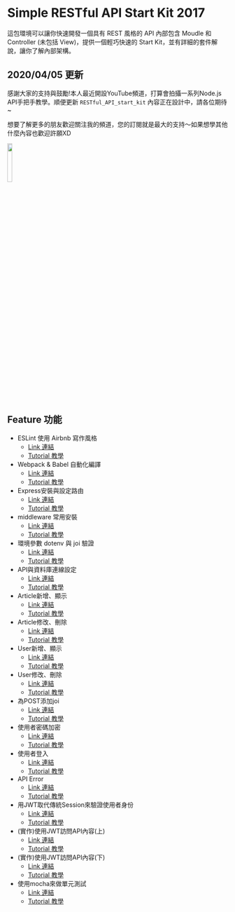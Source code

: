 # Simple RESTful API Start Kit 2017
這包環境可以讓你快速開發一個具有 REST 風格的 API 內部包含 Moudle 和 Controller (未包括 View)，提供一個輕巧快速的 Start Kit，並有詳細的套件解說，讓你了解內部架構。

## 2020/04/05 更新
感謝大家的支持與鼓勵!本人最近開設YouTube頻道，打算會拍攝一系列Node.js API手把手教學。順便更新 `RESTful_API_start_kit` 內容正在設計中，請各位期待~

想要了解更多的朋友歡迎關注我的頻道，您的訂閱就是最大的支持～如果想學其他什麼內容也歡迎許願XD

<a href="https://www.youtube.com/channel/UCSNPCGvMYEV-yIXAVt3FA5A" target="_blank">
    <img src="https://media0.giphy.com/media/KFnSuizdGVCtkVFOXM/source.gif" width="15%"></a>

## Feature 功能
- ESLint 使用 Airbnb 寫作風格
  - [Link 連結](https://github.com/andy6804tw/RESTful_API_start_kit/tree/Part1-ESLint)
  - [Tutorial 教學](/tutorials/Part1-ESLint.md)
- Webpack & Babel 自動化編譯
  - [Link 連結](https://github.com/andy6804tw/RESTful_API_start_kit/tree/Part2-Webpack%26Babel)
  - [Tutorial 教學](/tutorials/Part2-Webpack&Babel.md)
- Express安裝與設定路由
  - [Link 連結](https://github.com/andy6804tw/RESTful_API_start_kit/tree/Part3-Express)
  - [Tutorial 教學](/tutorials/Part3-Express.md)
- middleware 常用安裝
  - [Link 連結](https://github.com/andy6804tw/RESTful_API_start_kit/tree/Part4-middleware)
  - [Tutorial 教學](/tutorials/Part4-middleware.md)
- 環境參數 dotenv 與 joi 驗證
  - [Link 連結](https://github.com/andy6804tw/RESTful_API_start_kit/tree/Part5-joi-dotenv-config)
  - [Tutorial 教學](/tutorials/Part5-joi-dotenv-config.md)
- API與資料庫連線設定
  - [Link 連結](https://github.com/andy6804tw/RESTful_API_start_kit/tree/Part6-mysql-connect)
  - [Tutorial 教學](/tutorials/Part6-mysql-connect.md)
- Article新增、顯示
  - [Link 連結](https://github.com/andy6804tw/RESTful_API_start_kit/tree/Part7-Articles-api(1))
  - [Tutorial 教學](/tutorials/Part7-Articles-api(1).md)
- Article修改、刪除
  - [Link 連結](https://github.com/andy6804tw/RESTful_API_start_kit/tree/Part8-Articles-api(2))
  - [Tutorial 教學](/tutorials/Part8-Articles-api(2).md)
- User新增、顯示
  - [Link 連結](https://github.com/andy6804tw/RESTful_API_start_kit/tree/Part9-User-api(1))
  - [Tutorial 教學](/tutorials/Part9-User-api(1).md)
- User修改、刪除
  - [Link 連結](https://github.com/andy6804tw/RESTful_API_start_kit/tree/Part10-User-api(2))
  - [Tutorial 教學](/tutorials/Part10-User-api(2).md)
- 為POST添加joi
  - [Link 連結](https://github.com/andy6804tw/RESTful_API_start_kit/tree/Part11-post-joi)
  - [Tutorial 教學](/tutorials/Part11-post-joi.md)
- 使用者密碼加密
  - [Link 連結](https://github.com/andy6804tw/RESTful_API_start_kit/tree/Part12-User-bcrypt)
  - [Tutorial 教學](/tutorials/Part12-User-bcrypt.md)
- 使用者登入
  - [Link 連結](https://github.com/andy6804tw/RESTful_API_start_kit/tree/Part13-User-login)
  - [Tutorial 教學](/tutorials/Part13-User-login.md)
- API Error
  - [Link 連結](https://github.com/andy6804tw/RESTful_API_start_kit/tree/Part14-API-Error)
  - [Tutorial 教學](/tutorials/Part14-API-Error.md)
- 用JWT取代傳統Session來驗證使用者身份
  - [Link 連結](https://github.com/andy6804tw/RESTful_API_start_kit/tree/Part15-User-jsonwebtoken)
  - [Tutorial 教學](/tutorials/Part15-User-jsonwebtoken.md)
- (實作)使用JWT訪問API內容(上)
  - [Link 連結](https://github.com/andy6804tw/RESTful_API_start_kit/tree/Part16-get-personal-article(1))
  - [Tutorial 教學](/tutorials/Part16-get-personal-article(1).md)
- (實作)使用JWT訪問API內容(下)
  - [Link 連結](https://github.com/andy6804tw/RESTful_API_start_kit/tree/Part17-get-personal-article(2))
  - [Tutorial 教學](/tutorials/Part17-get-personal-article(2).md)
- 使用mocha來做單元測試
  - [Link 連結](https://github.com/andy6804tw/RESTful_API_start_kit/tree/Part18-API-Test)
  - [Tutorial 教學](/tutorials/Part18-API-Test.md)
